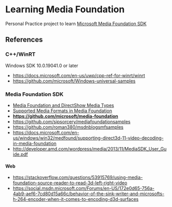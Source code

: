 # Learning Media Foundation

Personal Practice project to learn [Microsoft Media Foundation SDK](https://docs.microsoft.com/en-us/windows/win32/medfound/microsoft-media-foundation-sdk)

## References

### C++/WinRT

Windows SDK 10.0.19041.0 or later

* https://docs.microsoft.com/en-us/uwp/cpp-ref-for-winrt/winrt
* https://github.com/microsoft/Windows-universal-samples

### Media Foundation SDK

* [Media Foundation and DirectShow Media Types](https://gix.github.io/media-types/)
* [Supported Media Formats in Media Foundation](https://docs.microsoft.com/en-us/windows/win32/medfound/supported-media-formats-in-media-foundation)
* **https://github.com/microsoft/media-foundation**
* https://github.com/sipsorcery/mediafoundationsamples
* https://github.com/roman380/msdnblogsmfsamples
* https://docs.microsoft.com/en-us/windows/win32/medfound/supporting-direct3d-11-video-decoding-in-media-foundation
* http://developer.amd.com/wordpress/media/2013/11/MediaSDK_User_Guide.pdf

#### Web

* https://stackoverflow.com/questions/53915769/using-media-foundation-source-reader-to-read-3d-left-right-video
* https://social.msdn.microsoft.com/Forums/en-US/172e0d65-756a-4ab9-aef6-7cd80d15a66c/behavior-of-the-sink-writer-and-microsofts-h-264-encoder-when-it-comes-to-encoding-d3d-surfaces

